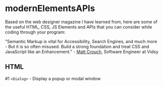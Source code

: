 # modernElementsAPIs

Based on the web designer magazine I have learned from, here are some of the useful HTML, CSS, JS Elements and APIs that you can consider while coding through your program: 

"Semantic Markup is vital for Accessibility, Search Engines, and much more - But it is so often misused. Build a strong foundation and treat CSS and JavaScript like an Enhancement." - [Matt Crouch](https://twitter.com/mattcrouchuk), Software Engineer at Vidsy 

## HTML 

#1 `<Dialog>` - Display a popup or modal window


